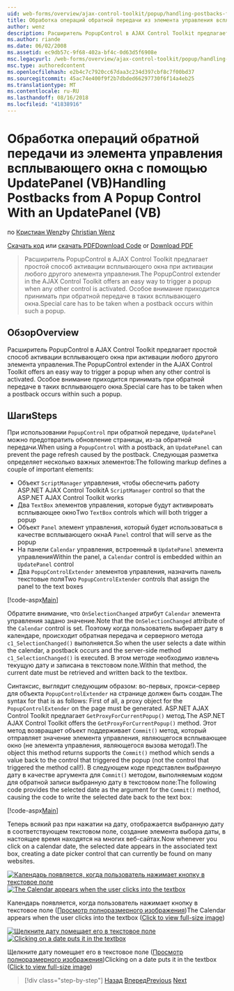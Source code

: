 ```yaml
---
uid: web-forms/overview/ajax-control-toolkit/popup/handling-postbacks-from-a-popup-control-with-an-updatepanel-vb
title: Обработка операций обратной передачи из элемента управления всплывающего окна с помощью UpdatePanel (VB) | Документация Майкрософт
author: wenz
description: Расширитель PopupControl в AJAX Control Toolkit предлагает простой способ активации всплывающего окна при активации любого другого элемента управления. Особое внимание не надо...
ms.author: riande
ms.date: 06/02/2008
ms.assetid: ec9db57c-9f68-402a-bf4c-0d63d5f6908e
msc.legacyurl: /web-forms/overview/ajax-control-toolkit/popup/handling-postbacks-from-a-popup-control-with-an-updatepanel-vb
msc.type: authoredcontent
ms.openlocfilehash: e2b4c7c7920cc67daa3c234d397cbf8c7f00bd37
ms.sourcegitcommit: 45ac74e400f9f2b7dbded66297730f6f14a4eb25
ms.translationtype: MT
ms.contentlocale: ru-RU
ms.lasthandoff: 08/16/2018
ms.locfileid: "41838916"
---
```

<a name="handling-postbacks-from-a-popup-control-with-an-updatepanel-vb"></a><span data-ttu-id="d1111-104">Обработка операций обратной передачи из элемента управления всплывающего окна с помощью UpdatePanel (VB)</span><span class="sxs-lookup"><span data-stu-id="d1111-104">Handling Postbacks from A Popup Control With an UpdatePanel (VB)</span></span>
====================
<span data-ttu-id="d1111-105">по [Кристиан Wenz](https://github.com/wenz)</span><span class="sxs-lookup"><span data-stu-id="d1111-105">by [Christian Wenz](https://github.com/wenz)</span></span>

<span data-ttu-id="d1111-106">[Скачать код](http://download.microsoft.com/download/9/3/f/93f8daea-bebd-4821-833b-95205389c7d0/PopupControl2.vb.zip) или [скачать PDF](http://download.microsoft.com/download/2/d/c/2dc10e34-6983-41d4-9c08-f78f5387d32b/popupcontrol2VB.pdf)</span><span class="sxs-lookup"><span data-stu-id="d1111-106">[Download Code](http://download.microsoft.com/download/9/3/f/93f8daea-bebd-4821-833b-95205389c7d0/PopupControl2.vb.zip) or [Download PDF](http://download.microsoft.com/download/2/d/c/2dc10e34-6983-41d4-9c08-f78f5387d32b/popupcontrol2VB.pdf)</span></span>

> <span data-ttu-id="d1111-107">Расширитель PopupControl в AJAX Control Toolkit предлагает простой способ активации всплывающего окна при активации любого другого элемента управления.</span><span class="sxs-lookup"><span data-stu-id="d1111-107">The PopupControl extender in the AJAX Control Toolkit offers an easy way to trigger a popup when any other control is activated.</span></span> <span data-ttu-id="d1111-108">Особое внимание приходится принимать при обратной передаче в таких всплывающего окна.</span><span class="sxs-lookup"><span data-stu-id="d1111-108">Special care has to be taken when a postback occurs within such a popup.</span></span>


## <a name="overview"></a><span data-ttu-id="d1111-109">Обзор</span><span class="sxs-lookup"><span data-stu-id="d1111-109">Overview</span></span>

<span data-ttu-id="d1111-110">Расширитель PopupControl в AJAX Control Toolkit предлагает простой способ активации всплывающего окна при активации любого другого элемента управления.</span><span class="sxs-lookup"><span data-stu-id="d1111-110">The PopupControl extender in the AJAX Control Toolkit offers an easy way to trigger a popup when any other control is activated.</span></span> <span data-ttu-id="d1111-111">Особое внимание приходится принимать при обратной передаче в таких всплывающего окна.</span><span class="sxs-lookup"><span data-stu-id="d1111-111">Special care has to be taken when a postback occurs within such a popup.</span></span>

## <a name="steps"></a><span data-ttu-id="d1111-112">Шаги</span><span class="sxs-lookup"><span data-stu-id="d1111-112">Steps</span></span>

<span data-ttu-id="d1111-113">При использовании `PopupControl` при обратной передаче, `UpdatePanel` можно предотвратить обновление страницы, из-за обратной передачи.</span><span class="sxs-lookup"><span data-stu-id="d1111-113">When using a `PopupControl` with a postback, an `UpdatePanel` can prevent the page refresh caused by the postback.</span></span> <span data-ttu-id="d1111-114">Следующая разметка определяет несколько важных элементов:</span><span class="sxs-lookup"><span data-stu-id="d1111-114">The following markup defines a couple of important elements:</span></span>

- <span data-ttu-id="d1111-115">Объект `ScriptManager` управления, чтобы обеспечить работу ASP.NET AJAX Control Toolkit</span><span class="sxs-lookup"><span data-stu-id="d1111-115">A `ScriptManager` control so that the ASP.NET AJAX Control Toolkit works</span></span>
- <span data-ttu-id="d1111-116">Два `TextBox` элементов управления, которые будут активировать всплывающее окно</span><span class="sxs-lookup"><span data-stu-id="d1111-116">Two `TextBox` controls which will both trigger a popup</span></span>
- <span data-ttu-id="d1111-117">Объект `Panel` элемент управления, который будет использоваться в качестве всплывающего окна</span><span class="sxs-lookup"><span data-stu-id="d1111-117">A `Panel` control that will serve as the popup</span></span>
- <span data-ttu-id="d1111-118">На панели `Calendar` управления, встроенный в `UpdatePanel` элемента управления</span><span class="sxs-lookup"><span data-stu-id="d1111-118">Within the panel, a `Calendar` control is embedded within an `UpdatePanel` control</span></span>
- <span data-ttu-id="d1111-119">Два `PopupControlExtender` элементов управления, назначить панель текстовые поля</span><span class="sxs-lookup"><span data-stu-id="d1111-119">Two `PopupControlExtender` controls that assign the panel to the text boxes</span></span>

[!code-aspx[Main](handling-postbacks-from-a-popup-control-with-an-updatepanel-vb/samples/sample1.aspx)]

<span data-ttu-id="d1111-120">Обратите внимание, что `OnSelectionChanged` атрибут `Calendar` элемента управления задано значение.</span><span class="sxs-lookup"><span data-stu-id="d1111-120">Note that the `OnSelectionChanged` attribute of the `Calendar` control is set.</span></span> <span data-ttu-id="d1111-121">Поэтому когда пользователь выбирает дату в календаре, происходит обратная передача и серверного метода `c1_SelectionChanged()` выполняется.</span><span class="sxs-lookup"><span data-stu-id="d1111-121">So when the user selects a date within the calendar, a postback occurs and the server-side method `c1_SelectionChanged()` is executed.</span></span> <span data-ttu-id="d1111-122">В этом методе необходимо извлечь текущую дату и записана в текстовом поле.</span><span class="sxs-lookup"><span data-stu-id="d1111-122">Within that method, the current date must be retrieved and written back to the textbox.</span></span>

<span data-ttu-id="d1111-123">Синтаксис, выглядит следующим образом: во-первых, прокси-сервер для объекта `PopupControlExtender` на странице должен быть создан.</span><span class="sxs-lookup"><span data-stu-id="d1111-123">The syntax for that is as follows: First of all, a proxy object for the `PopupControlExtender` on the page must be generated.</span></span> <span data-ttu-id="d1111-124">ASP.NET AJAX Control Toolkit предлагает `GetProxyForCurrentPopup()` метод.</span><span class="sxs-lookup"><span data-stu-id="d1111-124">The ASP.NET AJAX Control Toolkit offers the `GetProxyForCurrentPopup()` method.</span></span> <span data-ttu-id="d1111-125">Этот метод возвращает объект поддерживает `Commit()` метод, который отправляет значение элемента управления, являющегося всплывающее окно (не элемента управления, являющегося вызова метода!).</span><span class="sxs-lookup"><span data-stu-id="d1111-125">The object this method returns supports the `Commit()` method which sends a value back to the control that triggered the popup (not the control that triggered the method call!).</span></span> <span data-ttu-id="d1111-126">В следующем коде представлен выбранную дату в качестве аргумента для `Commit()` методом, выполняемым кодом для обратной записи выбранную дату в текстовом поле:</span><span class="sxs-lookup"><span data-stu-id="d1111-126">The following code provides the selected date as the argument for the `Commit()` method, causing the code to write the selected date back to the text box:</span></span>

[!code-aspx[Main](handling-postbacks-from-a-popup-control-with-an-updatepanel-vb/samples/sample2.aspx)]

<span data-ttu-id="d1111-127">Теперь всякий раз при нажатии на дату, отображается выбранную дату в соответствующем текстовом поле, создание элемента выбора даты, в настоящее время находятся на многих веб-сайтах.</span><span class="sxs-lookup"><span data-stu-id="d1111-127">Now whenever you click on a calendar date, the selected date appears in the associated text box, creating a date picker control that can currently be found on many websites.</span></span>


<span data-ttu-id="d1111-128">[![Календарь появляется, когда пользователь нажимает кнопку в текстовое поле](handling-postbacks-from-a-popup-control-with-an-updatepanel-vb/_static/image2.png)](handling-postbacks-from-a-popup-control-with-an-updatepanel-vb/_static/image1.png)</span><span class="sxs-lookup"><span data-stu-id="d1111-128">[![The Calendar appears when the user clicks into the textbox](handling-postbacks-from-a-popup-control-with-an-updatepanel-vb/_static/image2.png)](handling-postbacks-from-a-popup-control-with-an-updatepanel-vb/_static/image1.png)</span></span>

<span data-ttu-id="d1111-129">Календарь появляется, когда пользователь нажимает кнопку в текстовое поле ([Просмотр полноразмерного изображения](handling-postbacks-from-a-popup-control-with-an-updatepanel-vb/_static/image3.png))</span><span class="sxs-lookup"><span data-stu-id="d1111-129">The Calendar appears when the user clicks into the textbox ([Click to view full-size image](handling-postbacks-from-a-popup-control-with-an-updatepanel-vb/_static/image3.png))</span></span>


<span data-ttu-id="d1111-130">[![Щелкните дату помещает его в текстовое поле](handling-postbacks-from-a-popup-control-with-an-updatepanel-vb/_static/image5.png)](handling-postbacks-from-a-popup-control-with-an-updatepanel-vb/_static/image4.png)</span><span class="sxs-lookup"><span data-stu-id="d1111-130">[![Clicking on a date puts it in the textbox](handling-postbacks-from-a-popup-control-with-an-updatepanel-vb/_static/image5.png)](handling-postbacks-from-a-popup-control-with-an-updatepanel-vb/_static/image4.png)</span></span>

<span data-ttu-id="d1111-131">Щелкните дату помещает его в текстовое поле ([Просмотр полноразмерного изображения](handling-postbacks-from-a-popup-control-with-an-updatepanel-vb/_static/image6.png))</span><span class="sxs-lookup"><span data-stu-id="d1111-131">Clicking on a date puts it in the textbox ([Click to view full-size image](handling-postbacks-from-a-popup-control-with-an-updatepanel-vb/_static/image6.png))</span></span>

> [!div class="step-by-step"]
> <span data-ttu-id="d1111-132">[Назад](using-multiple-popup-controls-vb.md)
> [Вперед](handling-postbacks-from-a-popup-control-without-an-updatepanel-vb.md)</span><span class="sxs-lookup"><span data-stu-id="d1111-132">[Previous](using-multiple-popup-controls-vb.md)
[Next](handling-postbacks-from-a-popup-control-without-an-updatepanel-vb.md)</span></span>
